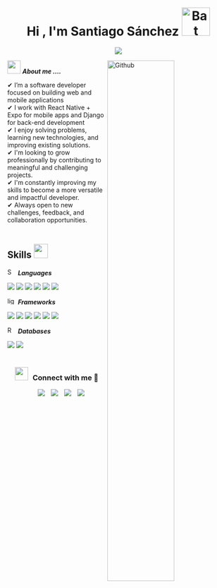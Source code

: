 <h1 align="center"><b>Hi , I'm Santiago Sánchez </b><a href="https://emoji.gg/emoji/41929-bat"><img src="https://cdn3.emoji.gg/emojis/41929-bat.gif" width="64px" height="64px" alt="Bat"></a></h1> 
<!--  -->
<p align="center">
  <a href="https://github.com/DenverCoder1/readme-typing-svg"><img src="https://readme-typing-svg.herokuapp.com?font=Time+New+Roman&color=black&size=25&center=true&vCenter=true&width=600&height=100&lines=Welcome+to+my+github+profile😸;Back-End+Developer,;Systems+Engineering+Student,;Mobile-Desktop+Sofware+Developer,;Open+to+feedback+and+collaborate,;Take+a+look+and+enjoy+:)"></a>
</p>

<img width="55%" align="right" alt="Github" src="https://raw.githubusercontent.com/onimur/.github/master/.resources/git-header.svg" />

<img src="https://media.giphy.com/media/iY8CRBdQXODJSCERIr/giphy.gif" width="30px">&nbsp;***About me ....***

✔ I’m a software developer focused on building web and mobile applications <br>
✔ I work with React Native + Expo for mobile apps and Django for back-end development<br>
✔ I enjoy solving problems, learning new technologies, and improving existing solutions.<br>
✔ I'm looking to grow professionally by contributing to meaningful and challenging projects.<br>
✔ I'm constantly improving my skills to become a more versatile and impactful developer.<br>
✔ Always open to new challenges, feedback, and collaboration opportunities.<br><br>

<h2> Skills <img src = "https://media2.giphy.com/media/QssGEmpkyEOhBCb7e1/giphy.gif?cid=ecf05e47a0n3gi1bfqntqmob8g9aid1oyj2wr3ds3mg700bl&rid=giphy.gif" width = 32px> </h2>

<a href="https://emoji.gg/emoji/9093-settings"><img src="https://cdn3.emoji.gg/emojis/9093-settings.gif" width="16px" height="16px" alt="Settings"></a> &nbsp;***Languages***

<span>
  <img src="https://img.shields.io/badge/c++-%2300599C.svg?style=for-the-badge&logo=c%2B%2B&logoColor=white">
  <img src="https://img.shields.io/badge/java-%23ED8B00.svg?style=for-the-badge&logo=openjdk&logoColor=white">
  <img src="https://img.shields.io/badge/javascript-%23323330.svg?style=for-the-badge&logo=javascript&logoColor=%23F7DF1E">
  <img src="https://img.shields.io/badge/python-3670A0?style=for-the-badge&logo=python&logoColor=ffdd54">
  <img src="https://img.shields.io/badge/css3-%231572B6.svg?style=for-the-badge&logo=css3&logoColor=white">
  <img src="https://img.shields.io/badge/html5-%23E34F26.svg?style=for-the-badge&logo=html5&logoColor=white">
</span><br>

<a href="https://emoji.gg/emoji/29821-light-bulb"><img src="https://cdn3.emoji.gg/emojis/29821-light-bulb.gif" width="16px" height="16px" alt="light_bulb"></a> &nbsp;***Frameworks***

<span>
  <img src="https://img.shields.io/badge/django-%23092E20.svg?style=for-the-badge&logo=django&logoColor=white">
  <img src="https://img.shields.io/badge/DJANGO-REST-ff1709?style=for-the-badge&logo=django&logoColor=white&color=ff1709&labelColor=gray">
  <img src="https://img.shields.io/badge/expo-1C1E24?style=for-the-badge&logo=expo&logoColor=#D04A37">
  <img src="https://img.shields.io/badge/flask-%23000.svg?style=for-the-badge&logo=flask&logoColor=white">
  <img src="https://img.shields.io/badge/react-%2320232a.svg?style=for-the-badge&logo=react&logoColor=%2361DAFB">
  <img src="https://img.shields.io/badge/react_native-%2320232a.svg?style=for-the-badge&logo=react&logoColor=%2361DAFB">
</span><br>

<a href="https://emoji.gg/emoji/53108-retrotv"><img src="https://cdn3.emoji.gg/emojis/53108-retrotv.gif" width="16px" height="16px" alt="RetroTV"></a> &nbsp;***Databases***

<span>
  <img src="https://img.shields.io/badge/MongoDB-%234ea94b.svg?style=for-the-badge&logo=mongodb&logoColor=white">
  <img src="https://img.shields.io/badge/postgres-%23316192.svg?style=for-the-badge&logo=postgresql&logoColor=white">
</span> <br><br>

<h3 align="center" > <img src="https://media.giphy.com/media/iY8CRBdQXODJSCERIr/giphy.gif" width="30" height="30" style="margin-right: 10px;">Connect with me 🤝 </h3>

<p align="center">

 <div align="center"  class="icons-social" style="margin-left: 10px;">
        <a style="margin-left: 10px;"  target="_blank" href="www.linkedin.com/in/santiago-sanchez-3ab605368">
			    <img src="https://img.icons8.com/doodle/40/000000/linkedin--v2.png"></a>
        <a style="margin-left: 10px;" target="_blank" href="https://github.com/sansanchez2090">
		      <img src="https://img.icons8.com/doodle/40/000000/github--v1.png"></a>
        <a style="margin-left: 10px;" target="_blank" href="https://www.instagram.com/sanc_sm">
			    <img src="https://img.icons8.com/doodle/40/000000/instagram-new--v2.png"></a>
        <a style="margin-left: 10px;" target="_blank" href="mailto:san.sanchezm.2090@gmail.com">
			    <img src="https://img.icons8.com/?size=40&id=6QtoKjRma1Cq&format=png&color=000000"></a>
  </div>

</p>
